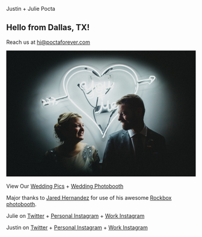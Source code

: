 Justin + Julie Pocta
## Hello from Dallas, TX!

Reach us at [hi@poctaforever.com](mailto:hi@poctaforever.com)

<img src="26709229451_6198bc0803_l.jpg">

View Our [Wedding Pics](https://photos.app.goo.gl/xYTPKs3BnCnCrjFY6) + [Wedding Photobooth](https://photos.app.goo.gl/BndSPXAYDXJ11J3U9)

Major thanks to [Jared Hernandez](http://jaredrey.com/) for use of his awesome [Rockbox photobooth](http://www.rockboxbooth.com/).

Julie on [Twitter](https://twitter.com/juliepocta) + [Personal Instagram](https://instagram.com/julieforever) + [Work Instagram](https://instagram.com/juliepocta)

Justin on [Twitter](https://twitter.com/justinpocta) + [Personal Instagram](https://instagram.com/justinpocta) + [Work Instagram](https://instagram.com/juxtinp)







